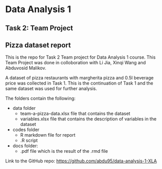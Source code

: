 # Data Analysis 1

## Task 2: Team Project

## Pizza dataset report

This is the repo for Task 2 Team project for Data Analysis 1 course. This Team Project was done in colloboration with Li Jia, Xinqi Wang and Abduvosid Malikov.

A dataset of pizza restaurants with margherita pizza and 0.5l beverage price was collected in Task 1. This is the continuation of Task 1 and the same dataset was used for further analysis.

The folders contain the following:

- data folder
  - team-a-pizza-data.xlsx file that contains the dataset
  - variables.xlsx file that contains the description of variables in the dataset
- codes folder
  - R markdown file for report
  - .R script
- docs folder:
  - .pdf file which is the result of the .rmd file

Link to the GitHub repo:
https://github.com/abdu95/data-analysis-1-XLA

